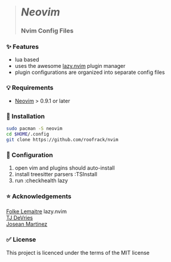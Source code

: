 ># *Neovim*
>### Nvim Config Files

### :sparkles: Features

- lua based 
- uses the  awesome [lazy.nvim](https://github.com/folke/lazy.nvim) plugin manager
- plugin configurations are organized into separate config files

### :bulb: Requirements

- [Neovim](https://neovim.io) > 0.9.1 or later

### :construction: Installation


```sh
sudo pacman -S neovim
cd $HOME/.config
git clone https://github.com/roofrack/nvim
```

### :wrench: Configuration

1. open vim and plugins should auto-install
2. install treesitter parsers :TSInstall
3. run :checkhealth lazy 

### :star: Acknowledgements

[Folke Lemaitre](https://github/folke)  lazy.nvim  
[TJ DeVries](https://github/tjdevries)   
[Josean Martinez](https://www.youtube.com/@joseanmartinez)

### :white_check_mark: License

This project is licenced under the terms of the MIT license


